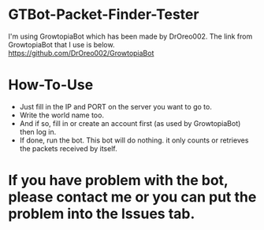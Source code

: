 # GTBot-Packet-Finder-Tester
I'm using GrowtopiaBot which has been made by DrOreo002. The link from GrowtopiaBot that I use is below.
https://github.com/DrOreo002/GrowtopiaBot

# How-To-Use
- Just fill in the IP and PORT on the server you want to go to.
- Write the world name too.
- And if so, fill in or create an account first (as used by GrowtopiaBot) then log in.
- If done, run the bot. This bot will do nothing. it only counts or retrieves the packets received by itself.

# If you have problem with the bot, please contact me or you can put the problem into the Issues tab.
